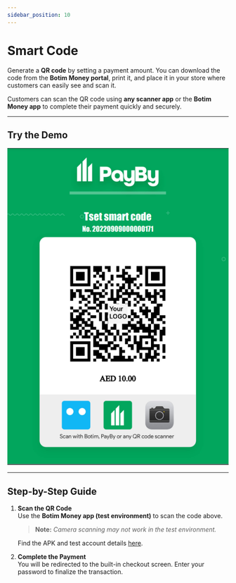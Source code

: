 ```yaml
---
sidebar_position: 10
---
```


# Smart Code

Generate a **QR code** by setting a payment amount. You can download the code from the **Botim Money portal**, print it, and place it in your store where customers can easily see and scan it.

Customers can scan the QR code using **any scanner app** or the **Botim Money app** to complete their payment quickly and securely.

---

## Try the Demo

![1](./pic/smartcode.png)

---

## Step-by-Step Guide

1. **Scan the QR Code**  
   Use the **Botim Money app (test environment)** to scan the code above.  
   > **Note:** *Camera scanning may not work in the test environment.*  
   
   Find the APK and test account details [here](/demos/testaccount).

2. **Complete the Payment**  
   You will be redirected to the built-in checkout screen. Enter your password to finalize the transaction.






